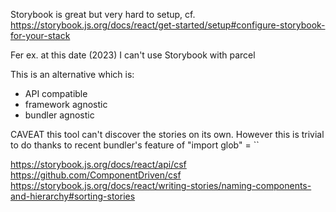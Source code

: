 
Storybook is great but very hard to setup, cf. https://storybook.js.org/docs/react/get-started/setup#configure-storybook-for-your-stack

Fer ex. at this date (2023) I can't use Storybook with parcel

This is an alternative which is:
- API compatible
- framework agnostic
- bundler agnostic

CAVEAT this tool can't discover the stories on its own.
However this is trivial to do thanks to recent bundler's feature of "import glob" = ``


https://storybook.js.org/docs/react/api/csf
https://github.com/ComponentDriven/csf
https://storybook.js.org/docs/react/writing-stories/naming-components-and-hierarchy#sorting-stories
